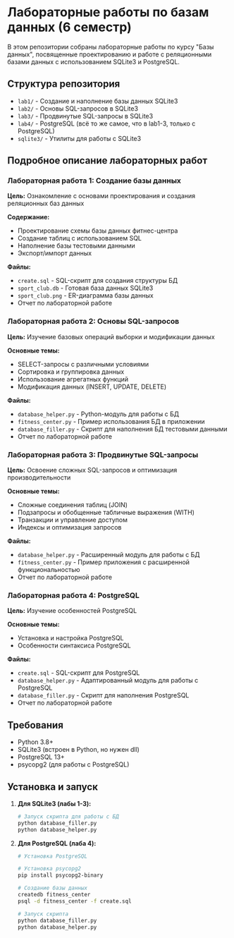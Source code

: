 # Лабораторные работы по базам данных (6 семестр)

В этом репозитории собраны лабораторные работы по курсу "Базы данных", посвященные проектированию и работе с реляционными базами данных с использованием SQLite3 и PostgreSQL.

## Структура репозитория

- `lab1/` - Создание и наполнение базы данных SQLite3
- `lab2/` - Основы SQL-запросов в SQLite3
- `lab3/` - Продвинутые SQL-запросы в SQLite3
- `lab4/` - PostgreSQL (всё то же самое, что в lab1-3, только с PostgreSQL)
- `sqlite3/` - Утилиты для работы с SQLite3

## Подробное описание лабораторных работ

### Лабораторная работа 1: Создание базы данных
**Цель:** Ознакомление с основами проектирования и создания реляционных баз данных

**Содержание:**
- Проектирование схемы базы данных фитнес-центра
- Создание таблиц с использованием SQL
- Наполнение базы тестовыми данными
- Экспорт/импорт данных

**Файлы:**
- `create.sql` - SQL-скрипт для создания структуры БД
- `sport_club.db` - Готовая база данных SQLite3
- `sport_club.png` - ER-диаграмма базы данных
- Отчет по лабораторной работе

### Лабораторная работа 2: Основы SQL-запросов
**Цель:** Изучение базовых операций выборки и модификации данных

**Основные темы:**
- SELECT-запросы с различными условиями
- Сортировка и группировка данных
- Использование агрегатных функций
- Модификация данных (INSERT, UPDATE, DELETE)

**Файлы:**
- `database_helper.py` - Python-модуль для работы с БД
- `fitness_center.py` - Пример использования БД в приложении
- `database_filler.py` - Скрипт для наполнения БД тестовыми данными
- Отчет по лабораторной работе

### Лабораторная работа 3: Продвинутые SQL-запросы
**Цель:** Освоение сложных SQL-запросов и оптимизация производительности

**Основные темы:**
- Сложные соединения таблиц (JOIN)
- Подзапросы и обобщенные табличные выражения (WITH)
- Транзакции и управление доступом
- Индексы и оптимизация запросов

**Файлы:**
- `database_helper.py` - Расширенный модуль для работы с БД
- `fitness_center.py` - Пример приложения с расширенной функциональностью
- Отчет по лабораторной работе

### Лабораторная работа 4: PostgreSQL
**Цель:** Изучение особенностей PostgreSQL

**Основные темы:**
- Установка и настройка PostgreSQL
- Особенности синтаксиса PostgreSQL

**Файлы:**
- `create.sql` - SQL-скрипт для PostgreSQL
- `database_helper.py` - Адаптированный модуль для работы с PostgreSQL
- `database_filler.py` - Скрипт для наполнения PostgreSQL
- Отчет по лабораторной работе

## Требования

- Python 3.8+
- SQLite3 (встроен в Python, но нужен dll)
- PostgreSQL 13+
- psycopg2 (для работы с PostgreSQL)

## Установка и запуск

1. **Для SQLite3 (лабы 1-3):**
   ```bash
   # Запуск скрипта для работы с БД
   python database_filler.py
   python database_helper.py
   ```

2. **Для PostgreSQL (лаба 4):**
   ```bash
   # Установка PostgreSQL
   
   # Установка psycopg2
   pip install psycopg2-binary
   
   # Создание базы данных
   createdb fitness_center
   psql -d fitness_center -f create.sql
   
   # Запуск скрипта
   python database_filler.py
   python database_helper.py
   ```
